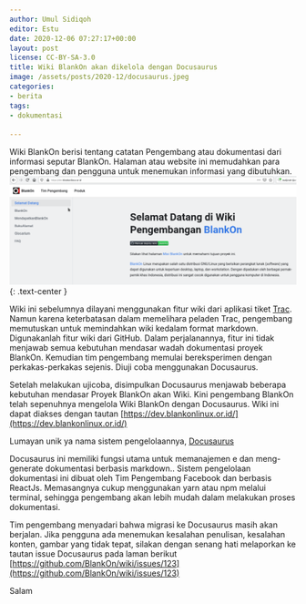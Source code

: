 ```yaml
---
author: Umul Sidiqoh
editor: Estu
date: 2020-12-06 07:27:17+00:00
layout: post
license: CC-BY-SA-3.0
title: Wiki BlankOn akan dikelola dengan Docusaurus
image: /assets/posts/2020-12/docusaurus.jpeg
categories:
- berita
tags:
- dokumentasi

---
```

Wiki BlankOn berisi tentang catatan Pengembang atau dokumentasi dari informasi seputar BlankOn. Halaman atau website ini memudahkan para pengembang dan pengguna untuk menemukan informasi yang dibutuhkan.
![](/assets/posts/2020-12/wiki-docusaurus.png){: .text-center }

Wiki ini sebelumnya dilayani menggunakan fitur wiki dari aplikasi tiket [Trac](https://trac.edgewall.org/wiki/TracTickets). Namun karena keterbatasan dalam memelihara peladen Trac, pengembang memutuskan untuk memindahkan wiki kedalam format markdown. Digunakanlah fitur wiki dari GitHub. Dalam perjalanannya, fitur ini tidak menjawab semua kebutuhan mendasar wadah dokumentasi proyek BlankOn. Kemudian tim pengembang memulai bereksperimen dengan perkakas-perkakas sejenis. Diuji coba menggunakan Docusaurus.


Setelah melakukan ujicoba, disimpulkan Docusaurus menjawab beberapa kebutuhan mendasar Proyek BlankOn akan Wiki. Kini pengembang BlankOn telah sepenuhnya mengelola Wiki BlankOn dengan Docusaurus. Wiki ini dapat diakses dengan tautan [https://dev.blankonlinux.or.id/](https://dev.blankonlinux.or.id/)

Lumayan unik ya nama sistem pengelolaannya, [Docusaurus](https://docusaurus.io/blog/2017/12/14/introducing-docusaurus)

Docusaurus ini memiliki fungsi utama untuk memanajemen e dan meng-generate dokumentasi berbasis markdown.. Sistem pengelolaan dokumentasi ini dibuat oleh Tim Pengembang Facebook dan berbasis ReactJs. Memasangnya cukup menggunakan yarn atau npm melalui terminal, sehingga pengembang akan lebih mudah dalam melakukan proses dokumentasi.

Tim pengembang menyadari bahwa migrasi ke Docusaurus masih akan berjalan. Jika pengguna ada menemukan kesalahan penulisan, kesalahan konten, gambar yang tidak tepat, silakan dengan senang hati melaporkan ke tautan issue Docusaurus pada laman berikut [https://github.com/BlankOn/wiki/issues/123](https://github.com/BlankOn/wiki/issues/123)

Salam
